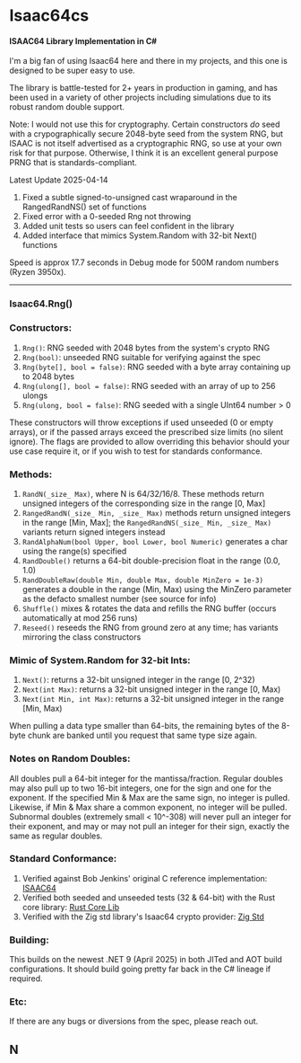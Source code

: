 # Isaac64cs
#### ISAAC64 Library Implementation in C# 

I'm a big fan of using Isaac64 here and there in my projects, and this one is designed to be super easy to use.

The library is battle-tested for 2+ years in production in gaming, and has been used in a variety of other projects including simulations due to its robust random double support.

Note: I would not use this for cryptography. Certain constructors *do* seed with a crypographically secure 2048-byte seed from the system RNG, but ISAAC is not itself advertised as a cryptographic RNG, so use at your own risk for that purpose. Otherwise, I think it is an excellent general purpose PRNG that is standards-compliant.

Latest Update 2025-04-14

1. Fixed a subtle signed-to-unsigned cast wraparound in the RangedRandNS() set of functions
2. Fixed error with a 0-seeded Rng  not throwing
3. Added unit tests so users can feel confident in the library
4. Added interface that mimics System.Random with 32-bit Next() functions

Speed is approx 17.7 seconds in Debug mode for 500M random numbers (Ryzen 3950x).

---

### Isaac64.Rng()

###  Constructors:

1. `Rng()`: RNG seeded with 2048 bytes from the system's crypto RNG
2. `Rng(bool)`: unseeded RNG suitable for verifying against the spec
3. `Rng(byte[], bool = false)`: RNG seeded with a byte array containing up to 2048 bytes
4. `Rng(ulong[], bool = false)`: RNG seeded with an array of up to 256 ulongs
5. `Rng(ulong, bool = false)`: RNG seeded with a single UInt64 number > 0
 
These constructors will throw exceptions if used unseeded (0 or empty arrays), or if the passed arrays exceed the prescribed size limits (no silent ignore). The flags are provided to allow overriding this behavior should your use case require it, or if you wish to test for standards conformance.

### Methods:

1. `RandN(_size_ Max)`, where N is 64/32/16/8.  These methods return unsigned integers of the corresponding size in the range [0, Max]
2. `RangedRandN(_size_ Min, _size_ Max)` methods return unsigned integers in the range [Min, Max]; the `RangedRandNS(_size_ Min, _size_ Max)` variants return signed integers instead
3. `RandAlphaNum(bool Upper, bool Lower, bool Numeric)` generates a char using the range(s) specified
4. `RandDouble()` returns a 64-bit double-precision float in the range (0.0, 1.0)
5. `RandDoubleRaw(double Min, double Max, double MinZero = 1e-3)` generates a double in the range (Min, Max) using the MinZero parameter as the defacto smallest number (see source for info)
6. `Shuffle()` mixes & rotates the data and refills the RNG buffer (occurs automatically at mod 256 runs)
7. `Reseed()` reseeds the RNG from ground zero at any time; has variants mirroring the class constructors

### Mimic of System.Random for 32-bit Ints:

1. `Next()`: returns a 32-bit unsigned integer in the range [0, 2^32)
2. `Next(int Max)`: returns a 32-bit unsigned integer in the range [0, Max)
3. `Next(int Min, int Max)`: returns a 32-bit unsigned integer in the range [Min, Max)

When pulling a data type smaller than 64-bits, the remaining bytes of the 8-byte chunk are banked until you request that same type size again.

### Notes on Random Doubles:

All doubles pull a 64-bit integer for the mantissa/fraction. Regular doubles may also pull up to two 16-bit integers, one for the sign and one for the exponent. If the specified Min & Max are the same sign, no integer is pulled.  Likewise, if Min & Max share a common exponent, no integer will be pulled. Subnormal doubles (extremely small < 10^-308) will never pull an integer for their exponent, and may or may not pull an integer for their sign, exactly the same as regular doubles.

### Standard Conformance:

1. Verified against Bob Jenkins' original C reference implementation: [ISAAC64](https://burtleburtle.net/bob/rand/isaacafa.html)
2. Verified both seeded and unseeded tests (32 & 64-bit) with the Rust core library: [Rust Core Lib](https://docs.rs/rand_isaac/latest/src/rand_isaac/isaac64.rs.html)
3. Verified with the Zig std library's Isaac64 crypto provider: [Zig Std](https://github.com/ziglang/zig/blob/master/lib/std/rand/Isaac64.zig)

### Building:

This builds on the newest .NET 9 (April 2025) in both JITed and AOT build configurations.
It should build going pretty far back in the C# lineage if required.

### Etc:

If there are any bugs or diversions from the spec, please reach out.

## N